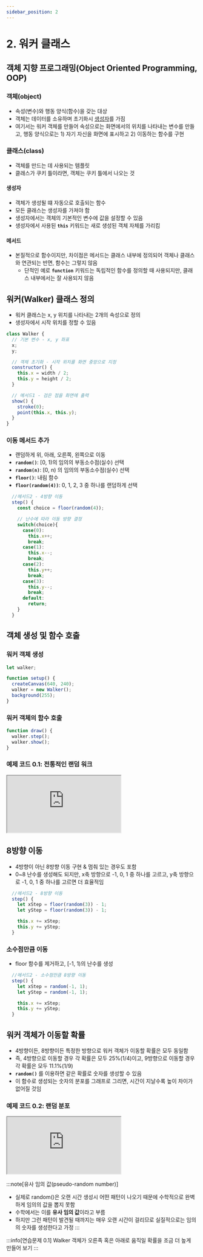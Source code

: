```yaml
---
sidebar_position: 2
---
```


# 2. 워커 클래스

## 객체 지향 프로그래밍(Object Oriented Programming, OOP)

### 객체(object)

- 속성(변수)와 행동 양식(함수)을 갖는 대상
- 객체는 데이터를 소유하며 초기화시 [생성자](#생성자)를 가짐
- 여기서는 워커 객체를 만들어 속성으로는 화면에서의 위치를 나타내는 변수를 만들고, 행동 양식으로는 1) 자기 자신을 화면에 표시하고 2) 이동하는 함수를 구현

### 클래스(class)

- 객체를 만드는 데 사용되는 템플릿
- 클래스가 쿠키 틀이라면, 객체는 쿠키 틀에서 나오는 것

#### 생성자

- 객체가 생성될 떄 자동으로 호출되는 함수
- 모든 클래스는 생성자를 가져야 함
- 생성자에서는 객체의 기본적인 변수에 값을 설정할 수 있음
- 생성자에서 사용된 **`this`** 키워드는 새로 생성된 객체 자체를 가리킴

#### 메서드

- 본질적으로 함수이지만, 차이점은 메서드는 클래스 내부에 정의되어 객체나 클래스와 연관되는 반면, 함수는 그렇지 않음
  - 단적인 예로 **`function`** 키워드는 독립적인 함수를 정의할 때 사용되지만, 클래스 내부에서는 잘 사용되지 않음

## 워커(Walker) 클래스 정의

- 워커 클래스는 x, y 위치를 나타내는 2개의 속성으로 정의
- 생성자에서 시작 위치를 정할 수 있음

```js
class Walker {
  // 기본 변수 - x, y 좌표
  x;
  y;

  // 객체 초기화 - 시작 위치를 화면 중앙으로 지정
  constructor() {
    this.x = width / 2;
    this.y = height / 2;
  }

  // 메서드1 - 검은 점을 화면에 출력
  show() {
    stroke(0);
    point(this.x, this.y);
  }
}
```

### 이동 메서드 추가

- 랜덤하게 위, 아래, 오른쪽, 왼쪽으로 이동
- **`random()`**:
  [0, 1)의 임의의 부동소수점(실수) 선택
- **`random(n)`**:
  [0, n) 의 임의의 부동소수점(실수) 선택
- **`floor()`**:
  내림 함수
- **`floor(random(4))`**:
  0, 1, 2, 3 중 하나를 랜덤하게 선택

```js
  //메서드2 - 4방향 이동
  step() {
    const choice = floor(random(4));

    // 난수에 따라 이동 방향 결정
    switch(choice){
      case(0):
        this.x++;
        break;
      case(1):
        this.x--;
        break;
      case(2):
        this.y++;
        break;
      case(3):
        this.y--;
        break;
      default:
        return;
    }
  }
```

## 객체 생성 및 함수 호출

### 워커 객체 생성

```js
let walker;

function setup() {
  createCanvas(640, 240);
  walker = new Walker();
  background(255);
}
```

### 워커 객체의 함수 호출

```js
function draw() {
  walker.step();
  walker.show();
}
```

### 예제 코드 0.1: 전통적인 랜덤 워크

<iframe class="editor" src="https://editor.p5js.org/urbanscratcher/full/4RHUMOtPR"></iframe>

## 8방향 이동

- 4방향이 아닌 8방향 이동 구현 & 멈춰 있는 경우도 포함
- 0~8 난수를 생성해도 되지만, x축 방향으로 -1, 0, 1 중 하나를 고르고, y축 방향으로 -1, 0, 1 중 하나를 고르면 더 효율적임

```js
  //메서드2 - 8방향 이동
  step() {
    let xStep = floor(random(3)) - 1;
    let yStep = floor(random(3)) - 1;

    this.x += xStep;
    this.y += yStep;
  }
```

### 소수점만큼 이동

- floor 함수를 제거하고, [-1, 1)의 난수를 생성

```js
  //메서드2 - 소수점만큼 8방향 이동
  step() {
    let xStep = random(-1, 1);
    let yStep = random(-1, 1);

    this.x += xStep;
    this.y += yStep;
  }
```

## 워커 객체가 이동할 확률

- 4방향이든, 8방향이든 특정한 방향으로 워커 객체가 이동할 확률은 모두 동일함
- 즉, 4방향으로 이동할 경우 각 확률은 모두 25%(1/4)이고, 9방향으로 이동할 경우 각 확률은 모두 11.1%(1/9)
- **`random()`** 를 이용하면 같은 확률로 숫자를 생성할 수 있음
- 이 함수로 생성되는 숫자의 분포를 그래프로 그리면, 시간이 지날수록 높이 차이가 없어질 것임

### 예제 코드 0.2: 랜덤 분포

<iframe class="editor" src="https://editor.p5js.org/urbanscratcher/full/HLYvO4p83"></iframe>

:::note[유사 임의 값(pseudo-random number)]

- 실제로 random()은 오랜 시간 생성시 어떤 패턴이 나오기 때문에 수학적으로 완벽하게 임의의 값을 뽑지 못함
- 수학에서는 이를 **유사 임의 값**이라고 부름
- 하지만 그런 패턴이 발견될 때까지는 매우 오랜 시간이 걸리므로 실질적으로는 임의의 숫자를 생성한다고 가정
  :::

:::info[연습문제 0.1]
Walker 객체가 오른족 혹은 아래로 움직일 확률을 조금 더 높게 만들어 보기
:::
